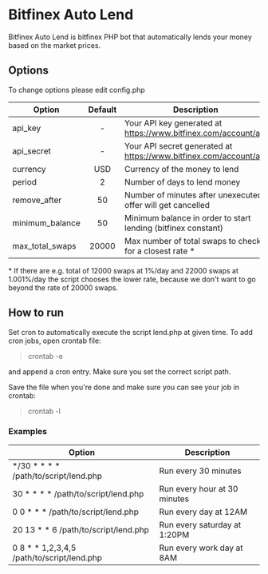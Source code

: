 Bitfinex Auto Lend
==================

Bitfinex Auto Lend is bitfinex PHP bot that automatically lends your money based on the market prices.

## Options ##

To change options please edit config.php

| Option        | Default           | Description  |
| ------------- |:-------------:| -----|
| api_key | - | Your API key generated at https://www.bitfinex.com/account/api |
| api_secret | - | Your API secret generated at https://www.bitfinex.com/account/api |
| currency      | USD | Currency of the money to lend |
| period      | 2      |   Number of days to lend money |
| remove_after | 50 | Number of minutes after unexecuted offer will get cancelled |
| minimum_balance | 50      |    Minimum balance in order to start lending (bitfinex constant) |
| max_total_swaps | 20000 | Max number of total swaps to check for a closest rate * |

\* If there are e.g. total of 12000 swaps at 1%/day and 22000 swaps at 1.001%/day the script chooses the lower rate, because we don't want to go beyond the rate of 20000 swaps.

## How to run ##

Set cron to automatically execute the script lend.php at given time. To add cron jobs, open crontab file:

> crontab -e

and append a cron entry. Make sure you set the correct script path.

Save the file when you're done and make sure you can see your job in crontab:

> crontab -l

### Examples ###

| Option        | Description  |
| ------------- | -----|
| \*/30 \* \* \* \* /path/to/script/lend.php  | Run every 30 minutes  |
| 30 \* \* \* \* /path/to/script/lend.php | Run every hour at 30 minutes |
| 0 0 \* \* \* /path/to/script/lend.php      | Run every day at 12AM |
| 20 13 \* \* 6 /path/to/script/lend.php      | Run every saturday at 1:20PM  |
| 0 8 \* \* 1,2,3,4,5 /path/to/script/lend.php |  Run every work day at 8AM |
